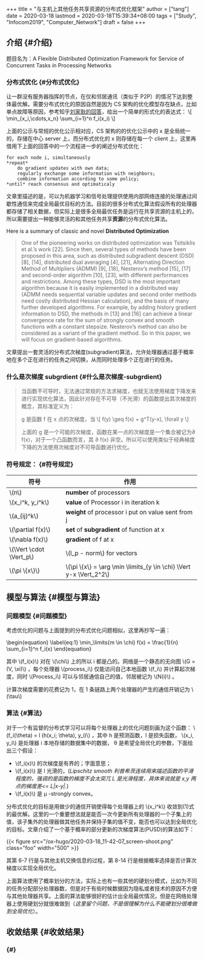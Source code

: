+++
title = "与主机上其他任务共享资源的分布式优化框架"
author = ["tang"]
date = 2020-03-18
lastmod = 2020-03-18T15:39:34+08:00
tags = ["Study", "Infocom2019", "Computer_Network"]
draft = false
+++

## 介绍 {#介绍}

题目名为：A Flexible Distributed Optimization Framework for Service of Concurrent Tasks in
Processing Networks


### 分布式优化 {#分布式优化}

让一群没有服务器指挥的节点，在仅和邻居通讯（类似于 P2P）的情况下达到整体最优解。需要分布式优化的原因自然是因为 CS 架构的优化模型存在缺点，比如单点故障等原因，参考知乎[刘家耿的回答](https://www.zhihu.com/question/59260302)，给出一个简单的形式化的表达式：
\\[
  \min\_{x\_i,\cdots,x\_n} \sum\_{i=1}^n f\_i(x\_i)
\\]

上面的公示与常规的优化公示相对应，CS 架构的的优化公示中的 x 是全局统一的，存储在中心 server 上，而分布式优化的 x 则存储在每一个 client 上，这里再借用下上面的回答中的一个流程进一步的阐述分布式优化：

```english
for each node i, simultaneously
*repeat*
    do gradient updates with own data;
    regularly exchange some information with neighbors;
    combine information according to some policy;
*until* reach consensus and optimaticaly
```

文章里描述的是，可以为机器学习和信号处理提供使用内部网络连接的处理通过间歇性通信来完成全局最优目标的方法。目前的很多分布式化算法假设所有的处理器都存储了相关数据，但实际上是很多全局最优任务是运行在共享资源的主机上的，所以需要提出一种能够灵活的和其他任务共享**资源**的分布式优化算法。

Here is a summary of classic and novel **Distributed Optimization**

> One of the pioneering works on distributed optimization was Tsitsiklis et al.’s
> work [22]. Since then, several types of methods have been proposed in this area,
> such as distributed subgradient descent (DSD) [8], [14], distributed dual
> averaging [4], [21], Alternating Direction Method of Multipliers (ADMM) [9],
> [18], Nesterov’s method [15], [17] and second-order algorithm [10], [23], with
> different performances and restrictions. Among these types, DSD is the most
> important algorithm because it is easily implemented in a distributed way (ADMM
> needs sequential variable updates and second order methods need costly
> distributed Hessian calculation), and the basis of many further developed
> algorithms. For example, by adding history gradient information to DSD, the
> methods in [13] and [16] can achieve a linear convergence rate for the sum of
> strongly convex and smooth functions with a constant stepsize. Nesterov’s method
> can also be considered as a variant of the gradient method. So in this paper, we
> will focus on gradient-based algorithms.

文章提出一套灵活的分布式次梯度(subgradient)算法，允许处理器通过基于概率地在多个正在进行的任务之间切换，从而同时处理多个正在进行的任务。


### 什么是次梯度 **subgrdient** {#什么是次梯度-subgrdient}

> 当函数不可导时，无法通过常规的方法求梯度，也就无法使用梯度下降发来进行实现优化算法，因此针对存在不可导（不光滑）的函数提出其次梯度的概念，其标准定义为：
>
> g 是函数 f 在 x 点的次梯度，当
> \\[
>     f(y) \geq f(x) + g^T(y-x), \forall y
> \\]
>
> 上面的 g 是一个可能的次梯度，函数在某一点的次梯度是一个集合被记为&part; f(x)，对于一个凸函数而言，其 &part; f(x) 非空。所以可以使用类似于经典梯度下降的方法使用次梯度对不可导函数进行优化。


### 符号规定： {#符号规定}

| 符号                       | 作用                                                                     |
|--------------------------|------------------------------------------------------------------------|
| \\(n\\)                    | **number** of processors                                                 |
| \\(x\_i^k, y\_i^k\\)       | **value** of Processor i in iteration k                                  |
| \\(a\_{ij}^k\\)            | **weight** of processor i put on value sent from j                       |
| \\(\partial f(x)\\)        | **set** of **subgradient** of function at x                              |
| \\(\nabla f(x)\\)          | **gradient** of f at x                                                   |
| \\(\Vert \cdot \Vert\_p\\) | \\(l\_p - norm\\) for vectors                                            |
| \\(\pi \\{x\\}\\)          | \\(\pi \\{x\\} = \arg \min \limits\_{y \in \chi} \Vert y-x \Vert\_2^2\\) |


## 模型与算法 {#模型与算法}


### 问题模型 {#问题模型}

考虑优化的问题与上面提到的分布式优化问题相似，这里再抄写一遍：

\begin{equation}
\label{eq:1}
\min\_\limits{m \in \chi} f(x) = \frac{1}{n} \sum\_{i=1}^n f\_i(x)
\end{equation}

其中 \\(f\_i(x)\\) 对在 \\(\chi\\) 上的所以 i 都是凸的。网络是一个静态的无向图 \\(G = (V,
\xi)\\) ，每个处理器 \\(process\_i\\) 仅能访问自己本地函数 \\(f\_i\\) 并计算起次梯度，同时
\\(Process\_i\\) 可以与邻居通信自己的值，邻居被记为 \\(N(i)\\) 。

计算次梯度需要的花费记为 1，在 1 条链路上两个处理器的产生的通信开销记为 \\(\tau\\)


### 算法 {#算法}

对于一个有监督的分布式学习可以将每个处理器上的优化问题刻画为这个函数：
\\(f\_i(\theta) = l (h(x\_i; \theta), y\_i)\\) ，其中 h 是预测函数，l 是损失函数， \\(x\_i,
y\_i\\) 是处理器 i 本地存储的数据集中的数据， &theta; 是希望全局优化的参数，下面给出三个假设：

-   \\(f\_i(x)\\) 的次梯度是有界的；字面意思；
-   \\(f\_i(x)\\) 是 l 光滑的，(_Lipschitz smooth 利普希茨连续用来描述函数的平滑程度的，强调的是函数的梯度不会太突兀 L 是光滑程度，具体来说就是 x,y 两点的梯度差<= L|x-y|._)
-   \\(f\_i(x)\\) 是 &mu; -strongly convex。

分布式优化的目标是用做少的通信开销使得每个处理器上的 \\(x\_i^k\\) 收敛到(1)式的最优解。这里的一个重要想法就是能否一次今更新所有处理器的一个子集上的值，该子集外的处理器做其他任务并保持子集的值不变，能否也可以达到全局优化的目标。文章介绍了一个基于概率的部分更新的次梯度算法(PUSD)的算法如下：

{{< figure src="/ox-hugo/2020-03-18_11-42-07_screen-shoot.png" class="foo" width="500" >}}

其第 6-7 行是与其他主机交换信息的过程，第 8-14 行是根据概率选择是否计算次梯度以实现全局优化。

上面算法使用了概率划分的方法，实际上也有一些其他的硬划分模式，比如为不同的任务分配部分处理器数，但是对于有些时候数据因为隐私或者技术的原因不方便与其他处理器共享。上面的算法能够很好的估计出全局最优情况，但是在网络处理器上使用硬划分就很难做到（_这里留个问题，不是很理解为什么不能硬划分很难做到全局优化_）。


## 收敛结果 {#收敛结果}


###  {#}
